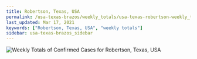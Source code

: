```yaml
---
title: Robertson, Texas, USA
permalink: /usa-texas-brazos/weekly_totals/usa-texas-robertson-weekly_totals.html
last_updated: Mar 17, 2021
keywords: ["Robertson, Texas, USA", "weekly totals"]
sidebar: usa-texas-brazos_sidebar
---
```


![Weekly Totals of Confirmed Cases for Robertson, Texas, USA](/covid_tracker/images/graphs/usa-texas-robertson-weekly_totals_graph.png)
